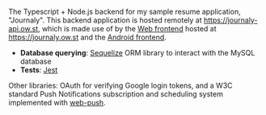 The Typescript + Node.js backend for my sample resume application, "Journaly". This backend application is hosted remotely at https://journaly-api.ow.st, which is made use of by the [Web frontend](https://github.com/owensteel/journaly-react-frontend) hosted at https://journaly.ow.st and the [Android frontend](https://github.com/owensteel/journaly-backend).

* **Database querying**: [Sequelize](https://www.npmjs.com/package/sequelize) ORM library to interact with the MySQL database
* **Tests**: [Jest](https://www.npmjs.com/package/jest)

Other libraries: OAuth for verifying Google login tokens, and a W3C standard Push Notifications subscription and scheduling system implemented with [web-push](https://www.npmjs.com/package/web-push).
